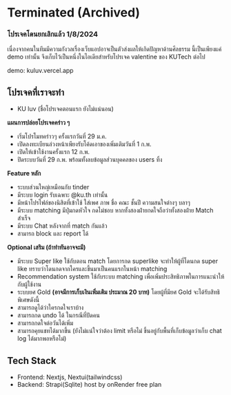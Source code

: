 # Terminated (Archived)

### โปรเจคโดนยกเลิกแล้ว 1/8/2024

เนื่องจากคนในทีมมีความกังวลเรื่องเว็บแอปอาจเป็นตัวส่งผลให้เกิดปัญหาด้านศีลธรรม นี้เป็นเพียงแค่ demo เท่านั้น จึงเก็บไว้เป็นหนึ่งในไอเดียสำหรับโปรเจค valentine ของ KUTech ต่อไป

demo: kuluv.vercel.app

## โปรเจคที่เราจะทำ

- KU luv (ชื่อโปรเจคตอนแรก ยังไม่แน่นอน)

**แผนการปล่อยโปรเจคคร่าว ๆ**

- เริ่มโปรโมทคร่าวๆ ครั้งแรกวันที่ 29 ม.ค.
- เปิดลงทะเบียนล่วงหน้าเพียงรับโค้ดเอาของเพิ่มเติมวันที่ 1 ก.พ.
- เปิดให้เข้าใช้งานครั้งแรก 12 ก.พ.
- ปิดระบบวันที่ 29 ก.พ. พร้อมทั้งลบข้อมูลส่วนบุคคลของ users ทิ้ง

**Feature หลัก**

- ระบบส่วนใหญ่เหมือนกับ tinder
- มีระบบ login รับเฉพาะ @ku.th เท่านั้น
- มีหน้าโปรไฟล์ของนิสิตที่เข้าใช้ ใส่เพศ ภาพ ชื่อ คณะ ชั้นปี ความสนใจต่างๆ บลาๆ
- มีระบบ matching มีปุ่มกดหัวใจ กดไม่ชอบ หากทั้งสองฝ่ายกดใจถือว่าทั้งสองฝ่าย Match สำเร็จ
- มีระบบ Chat หลังจากที่ match กันแล้ว
- สามารถ block และ report ได้

**Optional เสริม (ถ้าทำทันอาจจะมี)**

- มีระบบ Super like ใช้กับตอน match โดยการกด superlike จะทำให้ผู้ที่โดนกด super like ทราบว่าโดนกดจากใครและขึ้นมาเป็นคนแรกในหน้า matching
- Recommendation system ใช้กับระบบ matching เพื่อเพิ่มประสิทธิภาพในการแนะนำให้กับผู้ใช้งาน
- ระบบยศ Gold **(อาจมีการเก็บเงินเพิ่มเติม ประมาณ 20 บาท)** โดยผู้ที่มียศ Gold จะได้รับสิทธิพิเศษดังนี้
- สามารถดูได้ว่าใครกดใจเราบ้าง
- สามารถกด undo ได้ ในกรณีที่ปัดคน
- สามารถกดใจต่อวันได้เพิ่ม
- สามารถคุยแชทได้มากขึ้น (ยังไม่แน่ใจว่าต้อง limit หรือไม่ ขึ้นอยู่กับพื้นที่เก็บข้อมูลว่าเก็บ chat log ได้มากพอหรือไม่)

## Tech Stack

- Frontend: Nextjs, Nextui(tailwindcss)
- Backend: Strapi(Sqlite) host by onRender free plan
